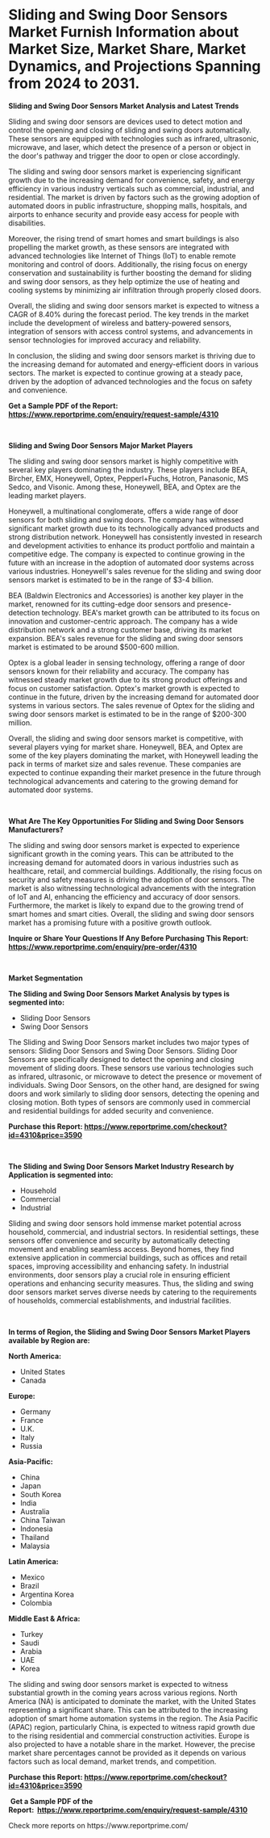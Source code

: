 <p><h1>Sliding and Swing Door Sensors Market Furnish Information about Market Size, Market Share, Market Dynamics, and Projections Spanning from 2024 to 2031.</h1></p><p><strong>Sliding and Swing Door Sensors Market Analysis and Latest Trends</strong></p>
<p><p>Sliding and swing door sensors are devices used to detect motion and control the opening and closing of sliding and swing doors automatically. These sensors are equipped with technologies such as infrared, ultrasonic, microwave, and laser, which detect the presence of a person or object in the door's pathway and trigger the door to open or close accordingly.</p><p>The sliding and swing door sensors market is experiencing significant growth due to the increasing demand for convenience, safety, and energy efficiency in various industry verticals such as commercial, industrial, and residential. The market is driven by factors such as the growing adoption of automated doors in public infrastructure, shopping malls, hospitals, and airports to enhance security and provide easy access for people with disabilities.</p><p>Moreover, the rising trend of smart homes and smart buildings is also propelling the market growth, as these sensors are integrated with advanced technologies like Internet of Things (IoT) to enable remote monitoring and control of doors. Additionally, the rising focus on energy conservation and sustainability is further boosting the demand for sliding and swing door sensors, as they help optimize the use of heating and cooling systems by minimizing air infiltration through properly closed doors.</p><p>Overall, the sliding and swing door sensors market is expected to witness a CAGR of 8.40% during the forecast period. The key trends in the market include the development of wireless and battery-powered sensors, integration of sensors with access control systems, and advancements in sensor technologies for improved accuracy and reliability.</p><p>In conclusion, the sliding and swing door sensors market is thriving due to the increasing demand for automated and energy-efficient doors in various sectors. The market is expected to continue growing at a steady pace, driven by the adoption of advanced technologies and the focus on safety and convenience.</p></p>
<p><strong>Get a Sample PDF of the Report:&nbsp; <a href="https://www.reportprime.com/enquiry/request-sample/4310">https://www.reportprime.com/enquiry/request-sample/4310</a></strong></p>
<p>&nbsp;</p>
<p><strong>Sliding and Swing Door Sensors Major Market Players</strong></p>
<p><p>The sliding and swing door sensors market is highly competitive with several key players dominating the industry. These players include BEA, Bircher, EMX, Honeywell, Optex, Pepperl+Fuchs, Hotron, Panasonic, MS Sedco, and Visonic. Among these, Honeywell, BEA, and Optex are the leading market players. </p><p>Honeywell, a multinational conglomerate, offers a wide range of door sensors for both sliding and swing doors. The company has witnessed significant market growth due to its technologically advanced products and strong distribution network. Honeywell has consistently invested in research and development activities to enhance its product portfolio and maintain a competitive edge. The company is expected to continue growing in the future with an increase in the adoption of automated door systems across various industries. Honeywell's sales revenue for the sliding and swing door sensors market is estimated to be in the range of $3-4 billion.</p><p>BEA (Baldwin Electronics and Accessories) is another key player in the market, renowned for its cutting-edge door sensors and presence-detection technology. BEA's market growth can be attributed to its focus on innovation and customer-centric approach. The company has a wide distribution network and a strong customer base, driving its market expansion. BEA's sales revenue for the sliding and swing door sensors market is estimated to be around $500-600 million.</p><p>Optex is a global leader in sensing technology, offering a range of door sensors known for their reliability and accuracy. The company has witnessed steady market growth due to its strong product offerings and focus on customer satisfaction. Optex's market growth is expected to continue in the future, driven by the increasing demand for automated door systems in various sectors. The sales revenue of Optex for the sliding and swing door sensors market is estimated to be in the range of $200-300 million.</p><p>Overall, the sliding and swing door sensors market is competitive, with several players vying for market share. Honeywell, BEA, and Optex are some of the key players dominating the market, with Honeywell leading the pack in terms of market size and sales revenue. These companies are expected to continue expanding their market presence in the future through technological advancements and catering to the growing demand for automated door systems.</p></p>
<p>&nbsp;</p>
<p><strong>What Are The Key Opportunities For Sliding and Swing Door Sensors Manufacturers?</strong></p>
<p><p>The sliding and swing door sensors market is expected to experience significant growth in the coming years. This can be attributed to the increasing demand for automated doors in various industries such as healthcare, retail, and commercial buildings. Additionally, the rising focus on security and safety measures is driving the adoption of door sensors. The market is also witnessing technological advancements with the integration of IoT and AI, enhancing the efficiency and accuracy of door sensors. Furthermore, the market is likely to expand due to the growing trend of smart homes and smart cities. Overall, the sliding and swing door sensors market has a promising future with a positive growth outlook.</p></p>
<p><strong>Inquire or Share Your Questions If Any Before Purchasing This Report: <a href="https://www.reportprime.com/enquiry/pre-order/4310">https://www.reportprime.com/enquiry/pre-order/4310</a></strong></p>
<p>&nbsp;</p>
<p><strong>Market Segmentation</strong></p>
<p><strong>The Sliding and Swing Door Sensors Market Analysis by types is segmented into:</strong></p>
<p><ul><li>Sliding Door Sensors</li><li>Swing Door Sensors</li></ul></p>
<p><p>The Sliding and Swing Door Sensors market includes two major types of sensors: Sliding Door Sensors and Swing Door Sensors. Sliding Door Sensors are specifically designed to detect the opening and closing movement of sliding doors. These sensors use various technologies such as infrared, ultrasonic, or microwave to detect the presence or movement of individuals. Swing Door Sensors, on the other hand, are designed for swing doors and work similarly to sliding door sensors, detecting the opening and closing motion. Both types of sensors are commonly used in commercial and residential buildings for added security and convenience.</p></p>
<p><strong>Purchase this Report:&nbsp;<a href="https://www.reportprime.com/checkout?id=4310&price=3590">https://www.reportprime.com/checkout?id=4310&price=3590</a></strong></p>
<p>&nbsp;</p>
<p><strong>The Sliding and Swing Door Sensors Market Industry Research by Application is segmented into:</strong></p>
<p><ul><li>Household</li><li>Commercial</li><li>Industrial</li></ul></p>
<p><p>Sliding and swing door sensors hold immense market potential across household, commercial, and industrial sectors. In residential settings, these sensors offer convenience and security by automatically detecting movement and enabling seamless access. Beyond homes, they find extensive application in commercial buildings, such as offices and retail spaces, improving accessibility and enhancing safety. In industrial environments, door sensors play a crucial role in ensuring efficient operations and enhancing security measures. Thus, the sliding and swing door sensors market serves diverse needs by catering to the requirements of households, commercial establishments, and industrial facilities.</p></p>
<p>&nbsp;</p>
<p><strong>In terms of Region, the Sliding and Swing Door Sensors Market Players available by Region are:</strong></p>
<p>
    <p> <strong> North America: </strong>
        <ul>
            <li>United States</li>
            <li>Canada</li>
        </ul>
        </p> 
    <p> <strong> Europe: </strong>
        <ul>
            <li>Germany</li>
            <li>France</li>
            <li>U.K.</li>
            <li>Italy</li>
            <li>Russia</li>
        </ul>
        </p> 
    <p> <strong> Asia-Pacific: </strong>
        <ul>
            <li>China</li>
            <li>Japan</li>
            <li>South Korea</li>
            <li>India</li>
            <li>Australia</li>
            <li>China Taiwan</li>
            <li>Indonesia</li>
            <li>Thailand</li>
            <li>Malaysia</li>
        </ul>
        </p> 
    <p> <strong> Latin America: </strong>
        <ul>
            <li>Mexico</li>
            <li>Brazil</li>
            <li>Argentina Korea</li>
            <li>Colombia</li>
        </ul>
        </p> 
    <p> <strong> Middle East & Africa: </strong>
        <ul>
            <li>Turkey</li>
            <li>Saudi</li>
            <li>Arabia</li>
            <li>UAE</li>
            <li>Korea</li>
        </ul>
    </p>
    </p>
<p><p>The sliding and swing door sensors market is expected to witness substantial growth in the coming years across various regions. North America (NA) is anticipated to dominate the market, with the United States representing a significant share. This can be attributed to the increasing adoption of smart home automation systems in the region. The Asia Pacific (APAC) region, particularly China, is expected to witness rapid growth due to the rising residential and commercial construction activities. Europe is also projected to have a notable share in the market. However, the precise market share percentages cannot be provided as it depends on various factors such as local demand, market trends, and competition.</p></p>
<p><strong>Purchase this Report: <a href="https://www.reportprime.com/checkout?id=4310&price=3590">https://www.reportprime.com/checkout?id=4310&price=3590</a></strong></p>
<p>&nbsp;<strong>Get a Sample PDF of the Report:&nbsp;&nbsp;<a href="https://www.reportprime.com/enquiry/request-sample/4310">https://www.reportprime.com/enquiry/request-sample/4310</a></strong></p>
<p><strong></strong></p>
<p>Check more reports on https://www.reportprime.com/</p>